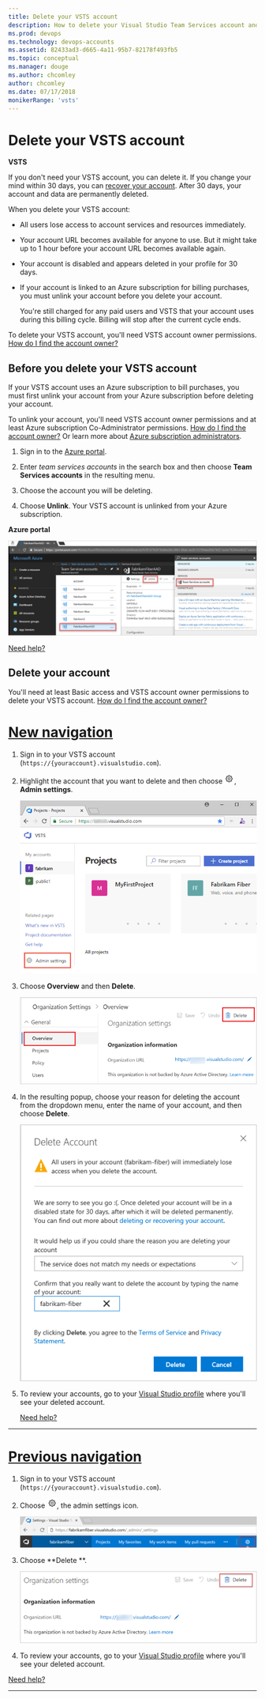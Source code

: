 ```yaml
---
title: Delete your VSTS account
description: How to delete your Visual Studio Team Services account and what happens to user accounts
ms.prod: devops
ms.technology: devops-accounts
ms.assetid: 82433ad3-d665-4a11-95b7-82178f493fb5
ms.topic: conceptual
ms.manager: douge
ms.author: chcomley
author: chcomley
ms.date: 07/17/2018
monikerRange: 'vsts'
---
```


# Delete your VSTS account

**VSTS**

If you don't need your  VSTS account, you can delete it.
If you change your mind within 30 days,
you can [recover your account](recover-your-vsts-account.md).
After 30 days, your account and data are permanently deleted.

When you delete your VSTS account:

* All users lose access to account services and resources immediately.

* Your account URL becomes available for anyone to use. But it might take up to 1 hour before your account URL becomes available again.

* Your account is disabled and appears deleted in your profile for 30 days.

* If your account is linked to an Azure subscription for billing purchases, you must unlink your account before you delete your account.

  You're still charged for any paid users and
  VSTS that your account uses during this billing cycle.
  Billing will stop after the current cycle ends.

To delete your VSTS account, you'll need VSTS account owner permissions. [How do I find the account owner?](faq-delete-restore-vsts-account.md#find-owner)

## Before you delete your VSTS account

If your VSTS account uses an Azure subscription to bill purchases, you must first unlink your account from your Azure subscription before deleting your account.

To unlink your account, you'll need VSTS account owner permissions and at least Azure subscription Co-Administrator permissions. [How do I find the account owner?](faq-delete-restore-vsts-account.md#find-owner) Or learn more about [Azure subscription administrators](https://azure.microsoft.com/en-us/documentation/articles/billing-add-change-azure-subscription-administrator/).

1. Sign in to the [Azure portal](https://portal.azure.com).

2. Enter *team services accounts* in the search box and then choose **Team Services accounts** in the resulting menu.
3. Choose the account you will be deleting.
4. Choose **Unlink**.
  Your VSTS account is unlinked from your Azure subscription.

**Azure portal**

  ![Unlink your account from an Azure subscription](_img/delete-organization/app_unlinkvsoaccount2.png)

  [Need help?](faq-delete-restore-vsts-account.md#get-support)

## Delete your account

You'll need at least Basic access and VSTS account owner
permissions to delete your VSTS account.
[How do I find the account owner?](faq-delete-restore-vsts-account.md#find-owner)

# [New navigation](#tab/new-nav)

1. Sign in to your VSTS account (```https://{youraccount}.visualstudio.com```).
2. Highlight the account that you want to delete and then choose ![gear icon](../../_img/icons/gear-icon.png), **Admin settings**.

   ![Choose Admin settings](../../_shared/_img/settings/open-admin-settings-vert.png)

3. Choose **Overview** and then **Delete**.

   ![Choose Overview, and then Delete](_img/delete-vsts-account/organization-overview-settings.PNG)

4. In the resulting popup, choose your reason for deleting the account from the dropdown menu, enter the name of your account, and then choose **Delete**.

   ![Select reason for deletion, and then select delete](_img/delete-vsts-account/delete-account-popup.PNG)

5. To review your accounts, go to your [Visual Studio profile](https://app.vsaex.visualstudio.com/profile/view) where you'll see your deleted account.

   [Need help?](faq-delete-restore-vsts-account.md#get-support)
---
# [Previous navigation](#tab/previous-nav)

1. Sign in to your VSTS account (```https://{youraccount}.visualstudio.com```).

2. Choose ![gear icon](../../_img/icons/gear-icon.png), the  admin settings icon.

   ![Open admin settings](../../_shared/_img/settings/open-admin-settings-horz-browser.png)

3. Choose **Delete **.

   ![Choose Delete](_img/delete-vsts-account/organization-settings-delete.PNG)

4. To review your accounts, go to your [Visual Studio profile](https://app.vsaex.visualstudio.com/profile/view) where you'll see your deleted account.

  [Need help?](faq-delete-restore-vsts-account.md#get-support)

---
